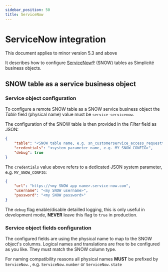 ```yaml
---
sidebar_position: 50
title: ServiceNow
---
```


ServiceNow integration
======================

This document applies to minor version 5.3 and above

It describes how to configure [ServiceNow&reg;](https://www.servicenow.com) (SNOW) tables as Simplicité business objects.

SNOW table as a service business object
---------------------------------------

### Service object configuration

To configure a remote SNOW table as a SNOW service business object the _Table_ field (physical name) value must be `service-servicenow`.

The configuration of the SNOW table is then provided in the _Filter_ field as JSON:

```json
{
	"table": "<SNOW table name, e.g. sn_customerservice_access_request>",
	"credentials": "<system parameter name, e.g. MY_SNOW_CONFIG>",
	"debug": true
}	
```

The `credentials` value above refers to a dedicated JSON system parameter, e.g. `MY_SNOW_CONFIG`:

```json
{
	"url": "https://<my SNOW app name>.service-now.com",
	"username": "<my SNOW username>",
	"password": "<my SNOW password>"
}
```

The `debug` flag enable/disable detailled logging, this is only useful in development mode, **NEVER** leave this flag to `true` in production.

### Service object fields configuration

The configured fields are using the physical name to map to the SNOW object's columns. Logical names and translations are free to be configured as you like.
They must match the SNOW column type.

For naming compatibility reasons all physical names **MUST** be prefixed by `ServiceNow.`, e.g. `ServiceNow.number` or `ServiceNow.state`
